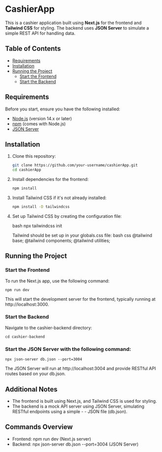 # CashierApp

This is a cashier application built using **Next.js** for the frontend and **Tailwind CSS** for styling. The backend uses **JSON Server** to simulate a simple REST API for handling data.

## Table of Contents

- [Requirements](#requirements)
- [Installation](#installation)
- [Running the Project](#running-the-project)
  - [Start the Frontend](#start-the-frontend)
  - [Start the Backend](#start-the-backend)

## Requirements

Before you start, ensure you have the following installed:

- [Node.js](https://nodejs.org/) (version 14.x or later)
- [npm](https://www.npmjs.com/) (comes with Node.js)
- [JSON Server](https://www.npmjs.com/package/json-server)

## Installation

1.  Clone this repository:

    ```bash
    git clone https://github.com/your-username/cashierApp.git
    cd cashierApp
    ```

2.  Install dependencies for the frontend:

    ```bash
    npm install
    ```

3.  Install Tailwind CSS if it's not already installed:

    ```bash
    npm install -D tailwindcss
    ```

4.  Set up Tailwind CSS by creating the configuration file:

    bash
    npx tailwindcss init

    Tailwind should be set up in your globals.css file:
    bash
    css
    @tailwind base;
    @tailwind components;
    @tailwind utilities;

## Running the Project

### Start the Frontend

To run the Next.js app, use the following command:

    npm run dev

This will start the development server for the frontend, typically running at http://localhost:3000.

### Start the Backend

Navigate to the cashier-backend directory:

    cd cashier-backend

### Start the JSON Server with the following command:

    npx json-server db.json --port=3004

The JSON Server will run at http://localhost:3004 and provide RESTful API routes based on your db.json.

## Additional Notes

- The frontend is built using Next.js, and Tailwind CSS is used for styling.
- The backend is a mock API server using JSON Server, simulating RESTful endpoints using a simple - - JSON file (db.json).

## Commands Overview

- Frontend: npm run dev (Next.js server)
- Backend: npx json-server db.json --port=3004 (JSON Server)
